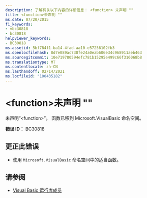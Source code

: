 ```yaml
---
description: 了解有关以下内容的详细信息： <function> 未声明 ""
title: <function>未声明 ""
ms.date: 07/20/2015
f1_keywords:
- vbc30818
- bc30818
helpviewer_keywords:
- BC30818
ms.assetid: 5bf784f1-ba14-4fad-aa10-e57256102fb3
ms.openlocfilehash: 8d7e089ac738fe24a0eab606e34c968911aeb463
ms.sourcegitcommit: 10e719780594efc781b15295e499c66f316068b8
ms.translationtype: MT
ms.contentlocale: zh-CN
ms.lasthandoff: 02/14/2021
ms.locfileid: "100435182"
---
```

# <a name="function-is-not-declared"></a>\<function>未声明 ""

未声明“\<function>”。 函数已移到 Microsoft.VisualBasic 命名空间。  
  
 **错误 ID：** BC30818  
  
## <a name="to-correct-this-error"></a>更正此错误  
  
- 使用 `Microsoft.VisualBasic` 命名空间中的适当函数。  
  
## <a name="see-also"></a>请参阅

- [Visual Basic 运行库成员](../language-reference/runtime-library-members.md)
